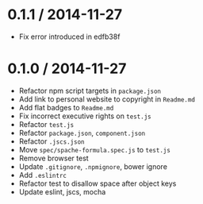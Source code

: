 
0.1.1 / 2014-11-27
==================

 * Fix error introduced in edfb38f

0.1.0 / 2014-11-27
==================

 * Refactor npm script targets in `package.json`
 * Add link to personal website to copyright in `Readme.md`
 * Add flat badges to `Readme.md`
 * Fix incorrect executive rights on `test.js`
 * Refactor `test.js`
 * Refactor `package.json`, `component.json`
 * Refactor `.jscs.json`
 * Move `spec/spache-formula.spec.js` to `test.js`
 * Remove browser test
 * Update `.gitignore`, `.npmignore`, bower ignore
 * Add `.eslintrc`
 * Refactor test to disallow space after object keys
 * Update eslint, jscs, mocha
